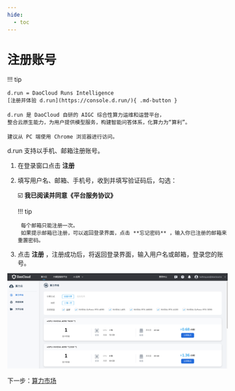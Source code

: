 ```yaml
---
hide:
  - toc
---
```


# 注册账号

!!! tip

    d.run = DaoCloud Runs Intelligence
    [注册并体验 d.run](https://console.d.run/){ .md-button }
    
    d.run 是 DaoCloud 自研的 AIGC 综合性算力运维和运营平台，
    整合云原生能力，为用户提供模型服务，构建智能问答体系，化算力为“算利”。

    建议从 PC 端使用 Chrome 浏览器进行访问。

d.run 支持以手机、邮箱注册账号。

1. 在登录窗口点击 **注册**
1. 填写用户名、邮箱、手机号，收到并填写验证码后，勾选：

    ☑️ **我已阅读并同意《平台服务协议》**

    !!! tip

        每个邮箱只能注册一次。
        如果提示邮箱已注册，可以返回登录界面，点击 **忘记密码** ，输入你已注册的邮箱来重置密码。

1. 点击 **注册** ，注册成功后，将返回登录界面，输入用户名或邮箱，登录您的账号。

![market](./images/regis01.png)

下一步：[算力市场](./zestu/index.md)
